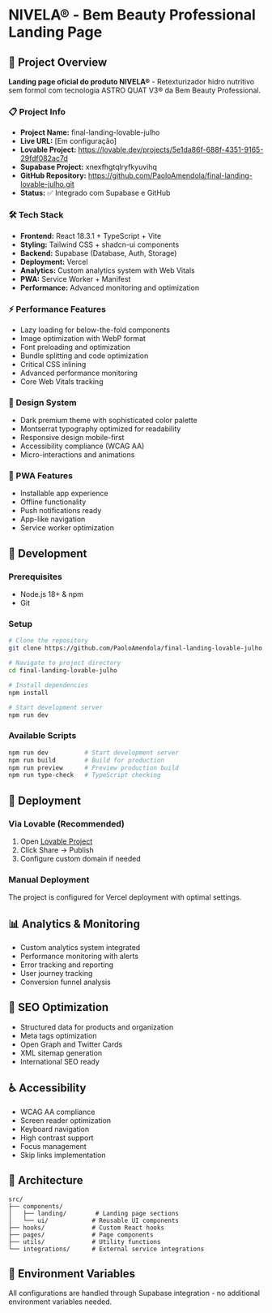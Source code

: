 # NIVELA® - Bem Beauty Professional Landing Page

## 🚀 Project Overview

**Landing page oficial do produto NIVELA®** - Retexturizador hidro nutritivo sem formol com tecnologia ASTRO QUAT V3® da Bem Beauty Professional.

### 📋 Project Info

- **Project Name:** final-landing-lovable-julho  
- **Live URL:** [Em configuração]
- **Lovable Project:** https://lovable.dev/projects/5e1da86f-688f-4351-9165-29fdf082ac7d  
- **Supabase Project:** xnexfhgtqlryfkyuvihq  
- **GitHub Repository:** https://github.com/PaoloAmendola/final-landing-lovable-julho.git  
- **Status:** ✅ Integrado com Supabase e GitHub

### 🛠 Tech Stack

- **Frontend:** React 18.3.1 + TypeScript + Vite
- **Styling:** Tailwind CSS + shadcn-ui components
- **Backend:** Supabase (Database, Auth, Storage)
- **Deployment:** Vercel
- **Analytics:** Custom analytics system with Web Vitals
- **PWA:** Service Worker + Manifest
- **Performance:** Advanced monitoring and optimization

### ⚡ Performance Features

- Lazy loading for below-the-fold components
- Image optimization with WebP format
- Font preloading and optimization
- Bundle splitting and code optimization
- Critical CSS inlining
- Advanced performance monitoring
- Core Web Vitals tracking

### 🎨 Design System

- Dark premium theme with sophisticated color palette
- Montserrat typography optimized for readability
- Responsive design mobile-first
- Accessibility compliance (WCAG AA)
- Micro-interactions and animations

### 📱 PWA Features

- Installable app experience
- Offline functionality
- Push notifications ready
- App-like navigation
- Service worker optimization

## 🔧 Development

### Prerequisites

- Node.js 18+ & npm
- Git

### Setup

```bash
# Clone the repository
git clone https://github.com/PaoloAmendola/final-landing-lovable-julho.git

# Navigate to project directory
cd final-landing-lovable-julho

# Install dependencies
npm install

# Start development server
npm run dev
```

### Available Scripts

```bash
npm run dev          # Start development server
npm run build        # Build for production
npm run preview      # Preview production build
npm run type-check   # TypeScript checking
```

## 🚀 Deployment

### Via Lovable (Recommended)
1. Open [Lovable Project](https://lovable.dev/projects/5e1da86f-688f-4351-9165-29fdf082ac7d)
2. Click Share → Publish
3. Configure custom domain if needed

### Manual Deployment
The project is configured for Vercel deployment with optimal settings.

## 📊 Analytics & Monitoring

- Custom analytics system integrated
- Performance monitoring with alerts
- Error tracking and reporting
- User journey tracking
- Conversion funnel analysis

## 🎯 SEO Optimization

- Structured data for products and organization
- Meta tags optimization
- Open Graph and Twitter Cards
- XML sitemap generation
- International SEO ready

## ♿ Accessibility

- WCAG AA compliance
- Screen reader optimization
- Keyboard navigation
- High contrast support
- Focus management
- Skip links implementation

## 📐 Architecture

```
src/
├── components/
│   ├── landing/        # Landing page sections
│   └── ui/            # Reusable UI components
├── hooks/             # Custom React hooks
├── pages/             # Page components
├── utils/             # Utility functions
└── integrations/      # External service integrations
```

## 🔐 Environment Variables

All configurations are handled through Supabase integration - no additional environment variables needed.
